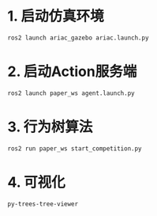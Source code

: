 # 1. 启动仿真环境

``` shell
ros2 launch ariac_gazebo ariac.launch.py 
```

# 2. 启动Action服务端

``` shell
ros2 launch paper_ws agent.launch.py 
```

# 3. 行为树算法

``` shell
ros2 run paper_ws start_competition.py 
```

# 4. 可视化

``` shell
py-trees-tree-viewer
```

